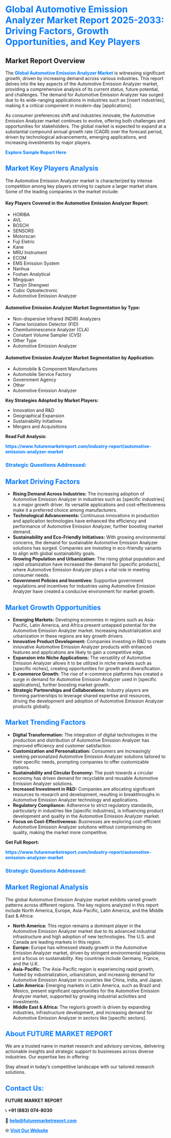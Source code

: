 <h1 style="color: #007BFF;">Global Automotive Emission Analyzer Market Report 2025-2033: Driving Factors, Growth Opportunities, and Key Players</h1>

<section id="overview">
<h2>Market Report Overview</h2>
<p>The <a href="https://www.futuremarketreport.com/industry-report/automotive-emission-analyzer-market" style="color: #007BFF; text-decoration: none;"><strong>Global Automotive Emission Analyzer Market</strong></a> is witnessing significant growth, driven by increasing demand across various industries. This report delves into the key aspects of the Automotive Emission Analyzer market, providing a comprehensive analysis of its current status, future potential, and challenges. The demand for Automotive Emission Analyzer has surged due to its wide-ranging applications in industries such as [insert industries], making it a critical component in modern-day [applications].</p>
<p>As consumer preferences shift and industries innovate, the Automotive Emission Analyzer market continues to evolve, offering both challenges and opportunities for stakeholders. The global market is expected to expand at a substantial compound annual growth rate (CAGR) over the forecast period, driven by technological advancements, emerging applications, and increasing investments by major players.</p>
</section>

<section id="overview">
<p><a href="https://www.futuremarketreport.com/request-sample/reportId=96735" style="color: #007BFF; text-decoration: none;"><strong>Explore Sample Report Here</strong></a></p>
</section>

<section id="key-players">
<h2 style="color: #007BFF;">Market Key Players Analysis</h2>
<p>The Automotive Emission Analyzer market is characterized by intense competition among key players striving to capture a larger market share. Some of the leading companies in the market include:</p>
<h4>Key Players Covered in the Automotive Emission Analyzer Report:</h4>
<ul><li>HORIBA</li><li>AVL</li><li>BOSCH</li><li>SENSORS</li><li>Motorscan</li><li>Fuji Eletric</li><li>Kane</li><li>MRU Instrument</li><li>ECOM</li><li>EMS Emission System</li><li>Nanhua</li><li>Foshan Analytical</li><li>Mingquan</li><li>Tianjin Shengwei</li><li>Cubic Optoelectronic</li><li>Automotive Emission Analyzer</li></ul>
<h4>Automotive Emission Analyzer Market Segmentation by Type:</h4>
<ul><li>Non-dispersive Infrared (NDIR) Analyzers</li><li>Flame Ionization Detector (FID)</li><li>Chemiluminescence Analyzer (CLA)</li><li>Constant Volume Sampler (CVS)</li><li>Other Type</li><li>Automotive Emission Analyzer</li></ul>

<h4>Automotive Emission Analyzer Market Segmentation by Application:</h4>
<ul><li>Automobile &amp; Component Manufactures</li><li>Automobile Service Factory</li><li>Government Agency</li><li>Other</li><li>Automotive Emission Analyzer</li></ul>
<p><strong>Key Strategies Adopted by Market Players:</strong></p>
<ul>
<li>Innovation and R&D</li>
<li>Geographical Expansion</li>
<li>Sustainability Initiatives</li>
<li>Mergers and Acquisitions</li>
</ul>
</section>

<section>
<p><strong>Read Full Analysis: </strong></p><a href="https://www.futuremarketreport.com/industry-report/automotive-emission-analyzer-market" style="color: #007BFF; text-decoration: none;"><strong>https://www.futuremarketreport.com/industry-report/automotive-emission-analyzer-market</strong></a>
<h3 style="color: #007BFF;">Strategic Questions Addressed:</h3>
</section>

<section id="driving-factors">
<h2 style="color: #007BFF;">Market Driving Factors</h2>
<ul>
<li><strong>Rising Demand Across Industries:</strong> The increasing adoption of Automotive Emission Analyzer in industries such as [specific industries] is a major growth driver. Its versatile applications and cost-effectiveness make it a preferred choice among manufacturers.</li>
<li><strong>Technological Advancements:</strong> Continuous innovations in production and application technologies have enhanced the efficiency and performance of Automotive Emission Analyzer, further boosting market demand.</li>
<li><strong>Sustainability and Eco-Friendly Initiatives:</strong> With growing environmental concerns, the demand for sustainable Automotive Emission Analyzer solutions has surged. Companies are investing in eco-friendly variants to align with global sustainability goals.</li>
<li><strong>Growing Population and Urbanization:</strong> The rising global population and rapid urbanization have increased the demand for [specific products], where Automotive Emission Analyzer plays a vital role in meeting consumer needs.</li>
<li><strong>Government Policies and Incentives:</strong> Supportive government regulations and incentives for industries using Automotive Emission Analyzer have created a conducive environment for market growth.</li>
</ul>
</section>

<section id="growth-opportunities">
<h2 style="color: #007BFF;">Market Growth Opportunities</h2>
<ul>
<li><strong>Emerging Markets:</strong> Developing economies in regions such as Asia-Pacific, Latin America, and Africa present untapped potential for the Automotive Emission Analyzer market. Increasing industrialization and urbanization in these regions are key growth drivers.</li>
<li><strong>Innovative Product Development:</strong> Companies investing in R&D to create innovative Automotive Emission Analyzer products with enhanced features and applications are likely to gain a competitive edge.</li>
<li><strong>Expansion into Niche Applications:</strong> The versatility of Automotive Emission Analyzer allows it to be utilized in niche markets such as [specific niches], creating opportunities for growth and diversification.</li>
<li><strong>E-commerce Growth:</strong> The rise of e-commerce platforms has created a surge in demand for Automotive Emission Analyzer used in [specific applications], further boosting market growth.</li>
<li><strong>Strategic Partnerships and Collaborations:</strong> Industry players are forming partnerships to leverage shared expertise and resources, driving the development and adoption of Automotive Emission Analyzer products globally.</li>
</ul>
</section>

<section id="trending-factors">
<h2 style="color: #007BFF;">Market Trending Factors</h2>
<ul>
<li><strong>Digital Transformation:</strong> The integration of digital technologies in the production and distribution of Automotive Emission Analyzer has improved efficiency and customer satisfaction.</li>
<li><strong>Customization and Personalization:</strong> Consumers are increasingly seeking personalized Automotive Emission Analyzer solutions tailored to their specific needs, prompting companies to offer customizable options.</li>
<li><strong>Sustainability and Circular Economy:</strong> The push towards a circular economy has driven demand for recyclable and reusable Automotive Emission Analyzer solutions.</li>
<li><strong>Increased Investment in R&D:</strong> Companies are allocating significant resources to research and development, resulting in breakthroughs in Automotive Emission Analyzer technology and applications.</li>
<li><strong>Regulatory Compliance:</strong> Adherence to strict regulatory standards, particularly in industries like [specific industries], is influencing product development and quality in the Automotive Emission Analyzer market.</li>
<li><strong>Focus on Cost-Effectiveness:</strong> Businesses are exploring cost-efficient Automotive Emission Analyzer solutions without compromising on quality, making the market more competitive.</li>
</ul>
</section>

<section>
<p><strong>Get Full Report: </strong></p><a href="https://www.futuremarketreport.com/industry-report/automotive-emission-analyzer-market" style="color: #007BFF; text-decoration: none;"><strong>https://www.futuremarketreport.com/industry-report/automotive-emission-analyzer-market</strong></a>
<h3 style="color: #007BFF;">Strategic Questions Addressed:</h3>
</section>


<section id="regional-analysis">
<h2 style="color: #007BFF;">Market Regional Analysis</h2>
<p>The global Automotive Emission Analyzer market exhibits varied growth patterns across different regions. The key regions analyzed in this report include North America, Europe, Asia-Pacific, Latin America, and the Middle East & Africa:</p>
<ul>
<li><strong>North America:</strong> This region remains a dominant player in the Automotive Emission Analyzer market due to its advanced industrial infrastructure and high adoption of new technologies. The U.S. and Canada are leading markets in this region.</li>
<li><strong>Europe:</strong> Europe has witnessed steady growth in the Automotive Emission Analyzer market, driven by stringent environmental regulations and a focus on sustainability. Key countries include Germany, France, and the U.K.</li>
<li><strong>Asia-Pacific:</strong> The Asia-Pacific region is experiencing rapid growth, fueled by industrialization, urbanization, and increasing demand for Automotive Emission Analyzer in countries like China, India, and Japan.</li>
<li><strong>Latin America:</strong> Emerging markets in Latin America, such as Brazil and Mexico, present significant opportunities for the Automotive Emission Analyzer market, supported by growing industrial activities and investments.</li>
<li><strong>Middle East & Africa:</strong> The region’s growth is driven by expanding industries, infrastructure development, and increasing demand for Automotive Emission Analyzer in sectors like [specific sectors].</li>
</ul>
</section>

<footer>
<h2 style="color: #007BFF;">About FUTURE MARKET REPORT</h2>
<p>We are a trusted name in market research and advisory services, delivering actionable insights and strategic support to businesses across diverse industries. Our expertise lies in offering:</p>

<p>Stay ahead in today’s competitive landscape with our tailored research solutions.</p>

<h2 style="color: #007BFF;">Contact Us:</h2>
<p><strong>FUTURE MARKET REPORT</strong></p>
<p>📞 <strong>+91 (883) 074-8030</strong></p>
<p>📧 <strong><a href="mailto:help@futuremarketreport.com" style="color: #007BFF;">help@futuremarketreport.com</a></strong></p>
<p>🌐 <strong><a href="https://www.futuremarketreport.com/" style="color: #007BFF;">Visit Our Website</a></strong></p>
</footer>